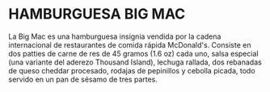 # HAMBURGUESA BIG MAC
La Big Mac es una hamburguesa insignia vendida por la cadena internacional de restaurantes de comida rápida McDonald's. Consiste en dos patties de carne de res de 45 gramos (1.6 oz) cada uno, salsa especial (una variante del aderezo Thousand Island), lechuga rallada, dos rebanadas de queso cheddar procesado, rodajas de pepinillos y cebolla picada, todo servido en un pan de sésamo de tres partes.

